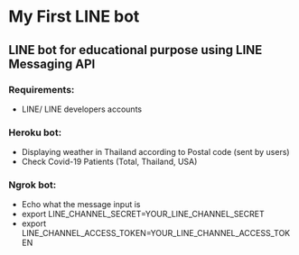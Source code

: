 # My First LINE bot
## LINE bot for educational purpose using LINE Messaging API
### Requirements:
  - LINE/ LINE developers accounts

### Heroku bot:
  - Displaying weather in Thailand according to Postal code (sent by users)
  - Check Covid-19 Patients (Total, Thailand, USA)
### Ngrok bot:
  - Echo what the message input is
  - export LINE_CHANNEL_SECRET=YOUR_LINE_CHANNEL_SECRET
  - export LINE_CHANNEL_ACCESS_TOKEN=YOUR_LINE_CHANNEL_ACCESS_TOKEN
